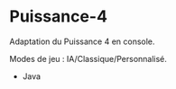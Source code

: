 # Puissance-4
Adaptation du Puissance 4 en console.

Modes de jeu : IA/Classique/Personnalisé.

- Java
